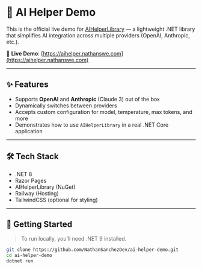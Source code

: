# 🧠 AI Helper Demo

This is the official live demo for [AIHelperLibrary](https://github.com/NathanSanchezDev/ai-helper-library) — a lightweight .NET library that simplifies AI integration across multiple providers (OpenAI, Anthropic, etc.).

🔗 **Live Demo**: [https://aihelper.nathanswe.com](https://aihelper.nathanswe.com)

---

## ✨ Features

- Supports **OpenAI** and **Anthropic** (Claude 3) out of the box
- Dynamically switches between providers
- Accepts custom configuration for model, temperature, max tokens, and more
- Demonstrates how to use `AIHelperLibrary` in a real .NET Core application

---

## 🛠️ Tech Stack

- .NET 8
- Razor Pages
- AIHelperLibrary (NuGet)
- Railway (Hosting)
- TailwindCSS (optional for styling)

---

## 🚀 Getting Started

> To run locally, you’ll need .NET 9 installed.

```bash
git clone https://github.com/NathanSanchezDev/ai-helper-demo.git
cd ai-helper-demo
dotnet run
